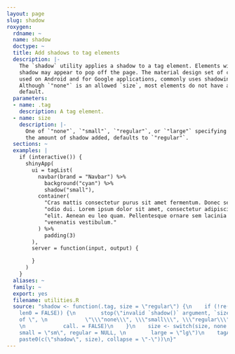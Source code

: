 ```yaml
---
layout: page
slug: shadow
roxygen:
  rdname: ~
  name: shadow
  doctype: ~
  title: Add shadows to tag elements
  description: |-
    The `shadow` utility applies a shadow to a tag element. Elements with a
    shadow may appear to pop off the page. The material design set of components,
    used on Android and for Google applications, commonly uses shadowing.
    Although `"none"` is an allowed `size`, most elements do not have a shadow by
    default.
  parameters:
  - name: .tag
    description: A tag element.
  - name: size
    description: |-
      One of `"none"`, `"small"`, `"regular"`, or `"large"` specifying
      the amount of shadow added, defaults to `"regular"`.
  sections: ~
  examples: |
    if (interactive()) {
      shinyApp(
        ui = tagList(
          navbar(brand = "Navbar") %>%
            background("cyan") %>%
            shadow("small"),
          container(
            "Cras mattis consectetur purus sit amet fermentum. Donec sed ",
            "odio dui. Lorem ipsum dolor sit amet, consectetur adipiscing ",
            "elit. Aenean eu leo quam. Pellentesque ornare sem lacinia quam ",
            "venenatis vestibulum."
          ) %>%
            padding(3)
        ),
        server = function(input, output) {

        }
      )
    }
  aliases: ~
  family: ~
  export: yes
  filename: utilities.R
  source: "shadow <- function(.tag, size = \"regular\") {\n    if (!re(size, \"none|small|regular|large\",
    len0 = FALSE)) {\n        stop(\"invalid `shadow()` argument, `size` must be one
    of \", \n            \"\\\"none\\\", \\\"small\\\", \\\"regular\\\", or \\\"large\\\"\",
    \n            call. = FALSE)\n    }\n    size <- switch(size, none = \"none\",
    small = \"sm\", regular = NULL, \n        large = \"lg\")\n    tagAddClass(.tag,
    paste0(c(\"shadow\", size), collapse = \"-\"))\n}"
---
```


